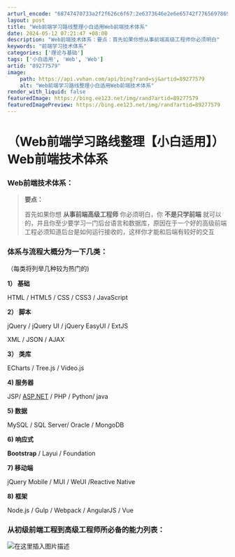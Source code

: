 ```yaml
---
arturl_encode: "68747470733a2f2f626c6f67:2e6373646e2e6e65742f77656978696e5f3434303633333334:2f61727469636c652f64657461696c732f3839323737353739"
layout: post
title: "Web前端学习路线整理小白适用Web前端技术体系"
date: 2024-05-12 07:21:47 +08:00
description: "Web前端技术体系：要点：首先如果你想从事前端高级工程师你必须明白"
keywords: "前端学习技术体系"
categories: ['理论与基础']
tags: ['小白适用', 'Web', 'Web']
artid: "89277579"
image:
    path: https://api.vvhan.com/api/bing?rand=sj&artid=89277579
    alt: "Web前端学习路线整理小白适用Web前端技术体系"
render_with_liquid: false
featuredImage: https://bing.ee123.net/img/rand?artid=89277579
featuredImagePreview: https://bing.ee123.net/img/rand?artid=89277579
---
```


# （Web前端学习路线整理【小白适用】）Web前端技术体系

### Web前端技术体系：

> **要点：**
>   
> 首先如果你想
> **从事前端高级工程师**
> 你必须明白，你
> **不是只学前端**
> 就可以的，并且你至少要学习一门后台语言和数据库，原因在于一个好的高级前端工程必须知道后台是如何运行接收的，这样你才能和后端有较好的交互

### 体系与流程大概分为一下几类：

（每类将列举几种较为热门的)
  
**1） 基础**
  
HTML / HTML5 / CSS / CSS3 / JavaScript
  
**2） 脚本**
  
jQuery / jQuery UI / jQuery EasyUI / ExtJS
  
XML / JSON / AJAX
  
**3） 类库**
  
ECharts / Tree.js / Video.js
  
**4) 服务器**
  
JSP/
[ASP.NET](http://ASP.NET)
/ PHP / Python/ java
  
**5) 数据**
  
MySQL / SQL Server/ Oracle / MongoDB
  
**6) 响应式**
  
**Bootstrap**
/ Layui / Foundation
  
**7) 移动端**
  
jQuery Mobile / MUI / WeUI /Reactive Native
  
**8) 框架**
  
Node.js / Gulp / Webpack / AngularJS / Vue

### 从初级前端工程到高级工程师所必备的能力列表：

![在这里插入图片描述](https://i-blog.csdnimg.cn/blog_migrate/27a578dabc1849e4902085fc815d6b7a.png)